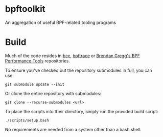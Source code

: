 # bpftoolkit

An aggregation of useful BPF-related tooling programs

# Build

Much of the code resides in [bcc](https://github.com/iovisor/bcc),
[bpftrace](https://github.com/iovisor/bpftrace) or [Brendan Gregg's
BPF Performance Tools](https://github.com/brendangregg/bpf-perf-tools-book)
repositories.

To ensure you've checked out the repository submodules in full, you can use:
```
git submodule update --init
```

Or clone the entire repository with submodules:
```
git clone --recurse-submodules <url>
```

To place the scripts into their directory, simply run the provided
build script:
```
./scripts/setup.bash
```

No requirements are needed from a system other than a bash shell.
